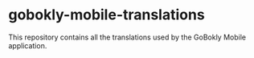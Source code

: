# gobokly-mobile-translations
This repository contains all the translations used by the GoBokly Mobile application.
